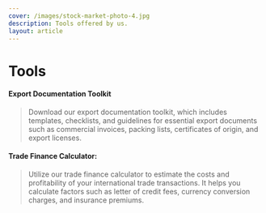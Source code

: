 ```yaml
---
cover: /images/stock-market-photo-4.jpg
description: Tools offered by us.
layout: article
---
```


# Tools

#### Export Documentation Toolkit
> Download our export documentation toolkit, which includes templates, checklists, and guidelines for essential export documents such as commercial invoices, packing lists, certificates of origin, and export licenses.

#### Trade Finance Calculator:
> Utilize our trade finance calculator to estimate the costs and profitability of your international trade transactions. It helps you calculate factors such as letter of credit fees, currency conversion charges, and insurance premiums.